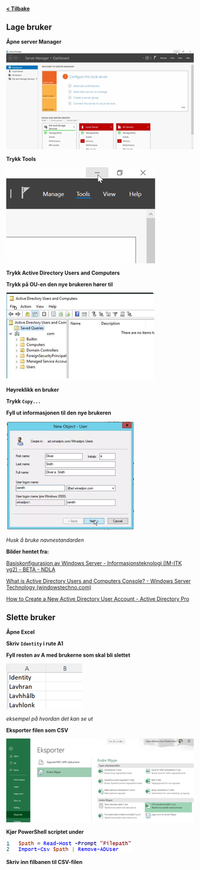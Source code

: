 [**< Tilbake**](index.md)

## Lage bruker

**Åpne server Manager**

<img src="Images\2022-03-15-12-35-25-image.png" title="" alt="" width="512">

**Trykk Tools**

![](Images\2022-03-15-12-35-50-image.png)

**Trykk Active Directory Users and Computers**

**Trykk på OU-en den nye brukeren hører til**

![](Images\2022-03-15-12-37-40-image.png)

**Høyreklikk en bruker**

**Trykk `Copy...`**

**Fyll ut informasjonen til den nye brukeren**

![](Images\2022-03-15-12-38-36-image.png)

_Husk å bruke navnestandarden_

**Bilder hentet fra:**

[Basiskonfigurasjon av Windows Server - Informasjonsteknologi (IM-ITK vg2) - BETA - NDLA](https://ndla.no/subject:1:83cd145e-3412-4f06-8de6-961bae9ff452/topic:1:c2c479d4-421a-45c7-8d2c-bff5f4c46c80/topic:1:4520c763-ccea-4897-a2bd-7a7ddabea88a/topic:1:4584b191-d4d7-4557-bb93-450d66431749/resource:4e308c45-6048-4638-9bbf-7c8d8a01cd8a)

[What is Active Directory Users and Computers Console? - Windows Server Technology
(windowstechno.com)](https://www.windowstechno.com/what-is-active-directory-users-and-computers-console/)

[How to Create a New Active Directory User Account - Active Directory Pro](https://activedirectorypro.com/how-to-create-a-new-active-directory-user-account/)

## Slette bruker

**Åpne Excel**

**Skriv `Identity` i rute A1**

**Fyll resten av A med brukerne som skal bli slettet**

![](Images\2022-03-15-12-42-51-image.png)

_eksempel på hvordan det kan se ut_

**Eksporter filen som CSV**

![](Images\2022-03-15-12-43-21-image.png)

**Kjør PowerShell scriptet under**

![](Images\2022-03-15-12-43-49-image.png)

**Skriv inn filbanen til CSV-filen**
